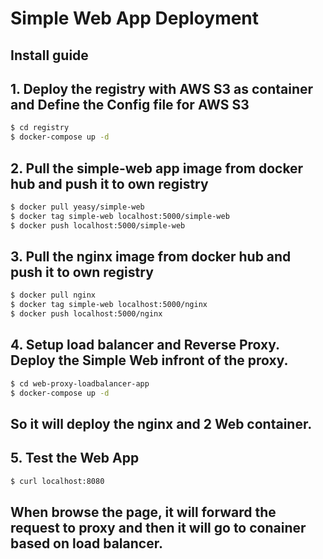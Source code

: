 # Simple Web App Deployment

## Install guide


## 1. Deploy the registry with AWS S3 as container and Define the Config file for AWS S3

```bash
$ cd registry
$ docker-compose up -d
```

## 2. Pull the simple-web app image from docker hub and push it to own registry

```bash
$ docker pull yeasy/simple-web
$ docker tag simple-web localhost:5000/simple-web
$ docker push localhost:5000/simple-web
```

## 3. Pull the nginx image from docker hub and push it to own registry

```bash
$ docker pull nginx
$ docker tag simple-web localhost:5000/nginx
$ docker push localhost:5000/nginx
```

## 4. Setup load balancer and Reverse Proxy. Deploy the Simple Web infront of the proxy.

```bash
$ cd web-proxy-loadbalancer-app
$ docker-compose up -d
```

## So it will deploy the nginx and 2 Web container. 


## 5. Test the Web App

```bash
$ curl localhost:8080
```
## When browse the page, it will forward the request to proxy and then it will go to conainer based on load balancer. 
